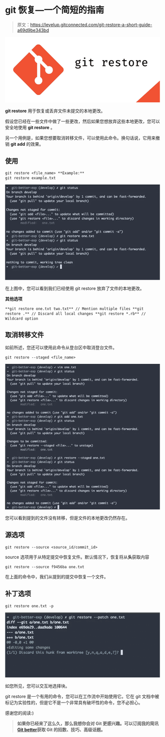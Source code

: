 # git 恢复—一个简短的指南

> 原文：<https://levelup.gitconnected.com/git-restore-a-short-guide-a69d9be343bd>

![](img/93db4686c952ce917035b28a1b9b4072.png)

**git restore** 用于恢复或丢弃文件未提交的本地更改。

假设您已经在一些文件中做了一些更改，然后如果您想放弃这些本地更改，您可以安全地使用 **git restore** 。

另一个用例是，如果您想要取消转移文件，可以使用此命令。换句话说，它用来撤销 **git add** 的效果。

## 使用

```
git restore <file_name> **Example:** 
git restore example.txt
```

![](img/e9bc6397685de7d0baaae9de1f0d111b.png)

在上图中，您可以看到我们已经使用 git restore 放弃了文件的本地更改。

**其他选项**

```
**git restore one.txt two.txt** // Mention multiple files **git restore .** // Discard all local changes **git restore *.rb** // Wildcard option
```

## 取消转移文件

如前所述，您还可以使用此命令从登台区中取消登台文件。

```
git restore --staged <file_name>
```

![](img/8764d8df8553ee91b719cb913736b6eb.png)

您可以看到提到的文件没有转移，但是文件的本地更改仍然存在。

## 源选项

```
git restore --source <source_id/commit_id>
```

source 选项用于从特定提交中恢复文件。默认情况下，恢复将从**头**获取内容

```
git restore --source f9456ba one.txt
```

在上面的命令中，我们从提到的提交中恢复一个文件。

## 补丁选项

```
git restore one.txt -p
```

![](img/1d939a4b841b58a27fb36fdab752478d.png)

如您所见，您可以交互地选择块。

git restore 是一个有用的命令，您可以在工作流中开始使用它。它在 git 文档中被标记为实验性的，但是它不是一个非常具有破坏性的命令，您不必担心。

感谢您的阅读:)

> **如果你已经来了这么久，那么我想你会对 Git 更感兴趣。可以订阅我的简讯**[**Git better**](https://gitbetter.substack.com/)**获取 Git 的招数、技巧、高级话题。**